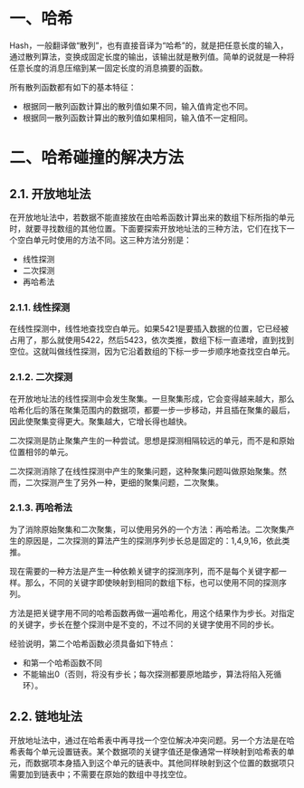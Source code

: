 # 一、哈希

Hash，一般翻译做“散列”，也有直接音译为“哈希”的，就是把任意长度的输入，通过散列算法，变换成固定长度的输出，该输出就是散列值。简单的说就是一种将任意长度的消息压缩到某一固定长度的消息摘要的函数。

所有散列函数都有如下的基本特征：

- 根据同一散列函数计算出的散列值如果不同，输入值肯定也不同。
- 根据同一散列函数计算出的散列值如果相同，输入值不一定相同。

# 二、哈希碰撞的解决方法

## 2.1. 开放地址法

在开放地址法中，若数据不能直接放在由哈希函数计算出来的数组下标所指的单元时，就要寻找数组的其他位置。下面要探索开放地址法的三种方法，它们在找下一个空白单元时使用的方法不同。这三种方法分别是：

- 线性探测
- 二次探测
- 再哈希法

### 2.1.1. 线性探测

在线性探测中，线性地查找空白单元。如果5421是要插入数据的位置，它已经被占用了，那么就使用5422，然后5423，依次类推，数组下标一直递增，直到找到空位。这就叫做线性探测，因为它沿着数组的下标一步一步顺序地查找空白单元。

### 2.1.2. 二次探测

在开放地址法的线性探测中会发生聚集。一旦聚集形成，它会变得越来越大，那么哈希化后的落在聚集范围内的数据项，都要一步一步移动，并且插在聚集的最后，因此使聚集变得更大。聚集越大，它增长得也越快。

二次探测是防止聚集产生的一种尝试。思想是探测相隔较远的单元，而不是和原始位置相邻的单元。

二次探测消除了在线性探测中产生的聚集问题，这种聚集问题叫做原始聚集。然而，二次探测产生了另外一种，更细的聚集问题，二次聚集。

### 2.1.3. 再哈希法

为了消除原始聚集和二次聚集，可以使用另外的一个方法：再哈希法。二次聚集产生的原因是，二次探测的算法产生的探测序列步长总是固定的：1,4,9,16，依此类推。

现在需要的一种方法是产生一种依赖关键字的探测序列，而不是每个关键字都一样。那么，不同的关键字即使映射到相同的数组下标，也可以使用不同的探测序列。

方法是把关键字用不同的哈希函数再做一遍哈希化，用这个结果作为步长。对指定的关键字，步长在整个探测中是不变的，不过不同的关键字使用不同的步长。

经验说明，第二个哈希函数必须具备如下特点：

- 和第一个哈希函数不同
- 不能输出0（否则，将没有步长；每次探测都要原地踏步，算法将陷入死循环）。

## 2.2. 链地址法

开放地址法中，通过在哈希表中再寻找一个空位解决冲突问题。另一个方法是在哈希表每个单元设置链表。某个数据项的关键字值还是像通常一样映射到哈希表的单元，而数据项本身插入到这个单元的链表中。其他同样映射到这个位置的数据项只需要加到链表中；不需要在原始的数组中寻找空位。

































































